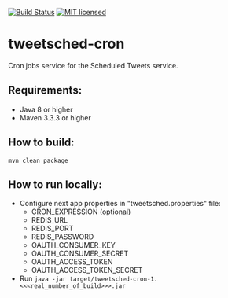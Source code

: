 [![Build Status](https://travis-ci.org/Tweetsched/tweetsched-cron.svg?branch=master)](https://travis-ci.org/Tweetsched/tweetsched-cron)
[![MIT licensed](https://img.shields.io/badge/license-MIT-blue.svg)](./LICENSE)

# tweetsched-cron

Cron jobs service for the Scheduled Tweets service.

## Requirements:
 - Java 8 or higher
 - Maven 3.3.3 or higher

## How to build:
`mvn clean package`

## How to run locally:
- Configure next app properties in  "tweetsched.properties" file:
  - CRON_EXPRESSION (optional)
  - REDIS_URL
  - REDIS_PORT
  - REDIS_PASSWORD
  - OAUTH_CONSUMER_KEY
  - OAUTH_CONSUMER_SECRET
  - OAUTH_ACCESS_TOKEN
  - OAUTH_ACCESS_TOKEN_SECRET
- Run `java -jar target/tweetsched-cron-1.<<<real_number_of_build>>>.jar`
